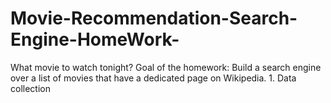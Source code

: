 # Movie-Recommendation-Search-Engine-HomeWork-
What movie to watch tonight? Goal of the homework: Build a search engine over a list of movies that have a dedicated page on Wikipedia. 1. Data collection
